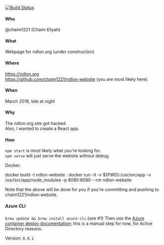 [![Build Status](https://travis-ci.org/chaim1221/ndlon-website.svg?branch=master)](https://travis-ci.org/chaim1221/ndlon-website)

#### Who
@chaim1221 (Chaim Eliyah)

#### What
Webpage for ndlon.org (under construction)

#### Where
https://ndlon.org  
https://github.com/chaim1221/ndlon-website (you are most likely here)

#### When
March 2018, late at night

#### Why
The ndlon.org site got hacked.  
Also, I wanted to create a React app.

#### How
`npm start` is most likely what you're looking for.  
`npm serve` will just serve the website without debug.

Docker:  

docker build -t ndlon-website .
docker run -it -v ${PWD}:/usr/src/app -v /usr/src/app/node_modules -p 8080:8080 --rm ndlon-website

Note that the above will be done for you if you're committing and pushing to chaim1221/ndlon-website.

##### Azure CLI
`brew update && brew install azure-cli` (see #1)
Then use the [Azure container deploy documentation](https://docs.microsoft.com/en-us/azure/container-instances/container-instances-tutorial-prepare-acr); this is a manual step for now, for Active Directory reasons.

Version: `0.0.1`
